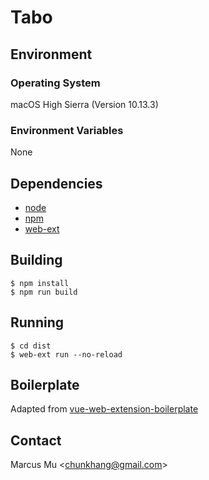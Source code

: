 # Tabo

## Environment

### Operating System
macOS High Sierra (Version 10.13.3)

### Environment Variables
None

## Dependencies
- [node](https://nodejs.org/en/)
- [npm](https://www.npmjs.com/)
- [web-ext](https://www.npmjs.com/package/web-ext)

## Building

```
$ npm install
$ npm run build
```

## Running

```
$ cd dist
$ web-ext run --no-reload
```

## Boilerplate
Adapted from [vue-web-extension-boilerplate](https://github.com/Kocal/vue-web-extension)

## Contact
Marcus Mu \<chunkhang@gmail.com\>
